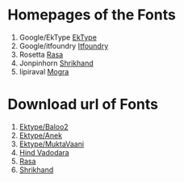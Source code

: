 # Homepages of the Fonts

1. Google/EkType [EkType](https://ektype.in)
2. Google/itfoundry [Itfoundry](http://indiantypefoundry.com/)
3. Rosetta [Rasa](https://github.com/rosettatype/yrsa-rasa)
4. Jonpinhorn [Shrikhand](https://github.com/jonpinhorn/shrikhand)
5. lipiraval [Mogra](https://github.com/lipiraval/mogra)




# Download url of Fonts

1. [Ektype/Baloo2](https://github.com/EkType/Baloo2/releases/download/1.640/Baloo2_1.640.zip)
2. [Ektype/Anek](https://github.com/EkType/Anek/releases/download/1.000/Ek-Type-Anek-Variable-1.002.zip)
3. [Ektype/MuktaVaani](https://github.com/EkType/Mukta/releases/download/2.538/Mukta.Font.Family.2.538.zip)
4. [Hind Vadodara](https://github.com/itfoundry/hind-vadodara/archive/d1972e4/hind-vadodara-d1972e4.tar.gz)
5. [Rasa](https://github.com/rosettatype/yrsa-rasa/releases/download/v2.005/Rasa-fonts-v2.005.zip)
6. [Shrikhand](https://github.com/jonpinhorn/shrikhand/archive/c11c9b0/shrikhand-c11c9b0.tar.gz)

